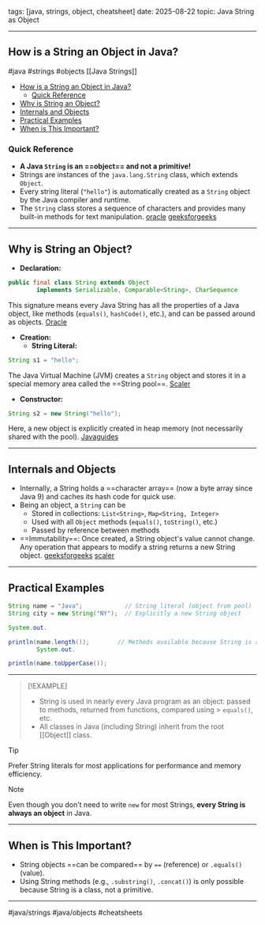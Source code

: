 tags: [java, strings, object, cheatsheet]
date: 2025-08-22
topic: Java String as Object

______________________________________________________________________

## How is a String an Object in Java?

#java #strings #objects \[[Java Strings]\]

<!-- TOC -->
  * [How is a String an Object in Java?](#how-is-a-string-an-object-in-java)
    * [Quick Reference](#quick-reference)
  * [Why is String an Object?](#why-is-string-an-object)
  * [Internals and Objects](#internals-and-objects)
  * [Practical Examples](#practical-examples)
  * [When is This Important?](#when-is-this-important)
<!-- TOC -->

### Quick Reference


- **A Java `String` is an ==object== and not a primitive!**
- Strings are instances of the `java.lang.String` class, which extends `Object`.
- Every string literal (`"hello"`) is automatically created as a `String` object by the Java compiler and runtime.
- The `String` class stores a sequence of characters and provides many built-in methods for text
  manipulation. [oracle](https://docs.oracle.com/javase/8/docs/api/java/lang/String.html) [geeksforgeeks](https://www.geeksforgeeks.org/java/java-string-is-immutable-what-exactly-is-the-meaning/)


______________________________________________________________________

## Why is String an Object?


- **Declaration:**


```java
public final class String extends Object
        implements Serializable, Comparable<String>, CharSequence
```


This signature means every Java String has all the properties of a Java object, like methods (`equals()`, `hashCode()`,
etc.), and can be passed around as objects. [Oracle](https://docs.oracle.com/javase/8/docs/api/java/lang/String.html)


- **Creation:**
	- **String Literal:**


```java
String s1 = "hello";
```


The Java Virtual Machine (JVM) creates a `String` object and stores it in a special memory area called the ==String
pool==. [Scaler](https://www.scaler.com/topics/java/string-pool-in-java/)


- **Constructor:**


```java
String s2 = new String("hello");
```


Here, a new object is explicitly created in heap memory (not necessarily shared with the
pool). [Javaguides](https://www.javaguides.net/2018/08/java-string-class-api-guide.html)

______________________________________________________________________

## Internals and Objects


- Internally, a String holds a ==character array== (now a byte array since Java 9) and caches its hash code for quick
  use.
- Being an object, a `String` can be
	- Stored in collections: `List<String>`, `Map<String, Integer>`
	- Used with all `Object` methods (`equals()`, `toString()`, etc.)
	- Passed by reference between methods
- ==Immutability==: Once created, a String object's value cannot change. Any operation that appears to modify a string
  returns a new String
  object. [geeksforgeeks](https://www.geeksforgeeks.org/java/java-string-is-immutable-what-exactly-is-the-meaning/) [scaler](https://www.scaler.com/topics/java/string-pool-in-java/)


______________________________________________________________________

## Practical Examples


```java
String name = "Java";            // String literal (object from pool)
String city = new String("NY");  // Explicitly a new String object

System.out.

println(name.length());        // Methods available because String is an object
        System.out.

println(name.toUpperCase());
```


______________________________________________________________________

> [!EXAMPLE]
> - String is used in nearly every Java program as an object: passed to methods, returned from functions, compared using
    > `equals()`, etc.
> - All classes in Java (including String) inherit from the root \[[Object]\] class.

> [!TIP]
> Prefer String literals for most applications for performance and memory efficiency.

> [!NOTE]
> Even though you don't need to write `new` for most Strings, **every String is always an object** in Java.

______________________________________________________________________

## When is This Important?


- String objects ==can be compared== by `==` (reference) or `.equals()` (value).
- Using String methods (e.g., `.substring()`, `.concat()`) is only possible because String is a class, not a primitive.


______________________________________________________________________

#java/strings #java/objects #cheatsheets
